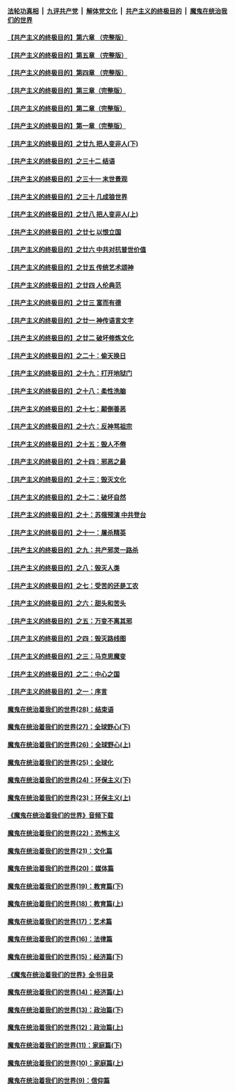 ####  [法轮功真相](../../../../basic/blob/master/README.md?t=04171501) &nbsp;|&nbsp; [九评共产党](../../../../9ping.md/blob/master/README.md?t=04171501) &nbsp;|&nbsp; [解体党文化](../../../../jtdwh.md/blob/master/README.md?t=04171501)  &nbsp;|&nbsp; [共产主义的终极目的](../../../../gczydzjmd.md/blob/master/README.md?t=04171501) &nbsp;|&nbsp; [魔鬼在统治我们的世界](../../../../mgztzwmdsj.md/blob/master/README.md?t=04171501) 

#### [【共产主义的终极目的】第六章 （完整版）](../pages/nsc422/n11428913.md?t=04171501) 

#### [【共产主义的终极目的】第五章 （完整版）](../pages/nsc422/n11428912.md?t=04171501) 

#### [【共产主义的终极目的】第四章 （完整版）](../pages/nsc422/n11428907.md?t=04171501) 

#### [【共产主义的终极目的】第三章（完整版）](../pages/nsc422/n11428848.md?t=04171501) 

#### [【共产主义的终极目的】第二章（完整版）](../pages/nsc422/n11428831.md?t=04171501) 

#### [【共产主义的终极目的】第一章（完整版）](../pages/nsc422/n11417651.md?t=04171501) 

#### [【共产主义的终极目的】之廿九 把人变非人(下)](../pages/nsc422/n11344140.md?t=04171501) 

#### [【共产主义的终极目的】之三十二 结语](../pages/nsc422/n11360535.md?t=04171501) 

#### [【共产主义的终极目的】之三十一 末世景观](../pages/nsc422/n11351129.md?t=04171501) 

#### [【共产主义的终极目的】之三十 几成狼世界](../pages/nsc422/n11348280.md?t=04171501) 

#### [【共产主义的终极目的】之廿八 把人变非人(上)](../pages/nsc422/n11340492.md?t=04171501) 

#### [【共产主义的终极目的】之廿七 以恨立国](../pages/nsc422/n11336944.md?t=04171501) 

#### [【共产主义的终极目的】之廿六 中共对抗普世价值](../pages/nsc422/n11324785.md?t=04171501) 

#### [【共产主义的终极目的】之廿五 传统艺术颂神](../pages/nsc422/n11296396.md?t=04171501) 

#### [【共产主义的终极目的】之廿四 人伦典范](../pages/nsc422/n11296397.md?t=04171501) 

#### [【共产主义的终极目的】之廿三 富而有德](../pages/nsc422/n11283598.md?t=04171501) 

#### [【共产主义的终极目的】之廿一 神传语言文字](../pages/nsc422/n11263265.md?t=04171501) 

#### [【共产主义的终极目的】之廿二 破坏修炼文化](../pages/nsc422/n11245728.md?t=04171501) 

#### [【共产主义的终极目的】之二十：偷天换日](../pages/nsc422/n11238846.md?t=04171501) 

#### [【共产主义的终极目的】之十九：打开地狱门](../pages/nsc422/n11206376.md?t=04171501) 

#### [【共产主义的终极目的】之十八：柔性洗脑](../pages/nsc422/n11199994.md?t=04171501) 

#### [【共产主义的终极目的】之十七：颠倒善恶](../pages/nsc422/n11179782.md?t=04171501) 

#### [【共产主义的终极目的】之十六：反神骂祖宗](../pages/nsc422/n11166798.md?t=04171501) 

#### [【共产主义的终极目的】之十五：毁人不倦](../pages/nsc422/n11166792.md?t=04171501) 

#### [【共产主义的终极目的】之十四：邪恶之最](../pages/nsc422/n11150249.md?t=04171501) 

#### [【共产主义的终极目的】之十三：毁灭文化](../pages/nsc422/n11135227.md?t=04171501) 

#### [【共产主义的终极目的】之十二：破坏自然](../pages/nsc422/n11135214.md?t=04171501) 

#### [【共产主义的终极目的】之十：苏俄预演 中共登台](../pages/nsc422/n11118424.md?t=04171501) 

#### [【共产主义的终极目的】之十一：屠杀精英](../pages/nsc422/n11118442.md?t=04171501) 

#### [【共产主义的终极目的】之九：共产邪灵一路杀](../pages/nsc422/n11114139.md?t=04171501) 

#### [【共产主义的终极目的】之八：毁灭人类](../pages/nsc422/n11108503.md?t=04171501) 

#### [【共产主义的终极目的】之七：受苦的还是工农](../pages/nsc422/n11101809.md?t=04171501) 

#### [【共产主义的终极目的】之六：甜头和苦头](../pages/nsc422/n11096971.md?t=04171501) 

#### [【共产主义的终极目的】之五：万变不离其邪](../pages/nsc422/n11091285.md?t=04171501) 

#### [【共产主义的终极目的】之四：毁灭路线图](../pages/nsc422/n11086284.md?t=04171501) 

#### [【共产主义的终极目的】之三：马克思魔变](../pages/nsc422/n11061941.md?t=04171501) 

#### [【共产主义的终极目的】之二：中心之国](../pages/nsc422/n11047728.md?t=04171501) 

#### [【共产主义的终极目的】之一：序言](../pages/nsc422/n11086077.md?t=04171501) 

#### [魔鬼在统治着我们的世界(28)：结束语](../pages/nsc422/n10936246.md?t=04171501) 

#### [魔鬼在统治着我们的世界(27)：全球野心(下)](../pages/nsc422/n10928319.md?t=04171501) 

#### [魔鬼在统治着我们的世界(26)：全球野心(上)](../pages/nsc422/n10900318.md?t=04171501) 

#### [魔鬼在统治着我们的世界(25)：全球化](../pages/nsc422/n10788205.md?t=04171501) 

#### [魔鬼在统治着我们的世界(24)：环保主义(下)](../pages/nsc422/n10695307.md?t=04171501) 

#### [魔鬼在统治着我们的世界(23)：环保主义(上)](../pages/nsc422/n10688613.md?t=04171501) 

#### [《魔鬼在统治着我们的世界》音频下载](../pages/nsc422/n10635553.md?t=04171501) 

#### [魔鬼在统治着我们的世界(22)：恐怖主义](../pages/nsc422/n10614727.md?t=04171501) 

#### [魔鬼在统治着我们的世界(21)：文化篇](../pages/nsc422/n10597706.md?t=04171501) 

#### [魔鬼在统治着我们的世界(20)：媒体篇](../pages/nsc422/n10586579.md?t=04171501) 

#### [魔鬼在统治着我们的世界(19)：教育篇(下)](../pages/nsc422/n10564808.md?t=04171501) 

#### [魔鬼在统治着我们的世界(18)：教育篇(上)](../pages/nsc422/n10526970.md?t=04171501) 

#### [魔鬼在统治着我们的世界(17)：艺术篇](../pages/nsc422/n10499093.md?t=04171501) 

#### [魔鬼在统治着我们的世界(16)：法律篇](../pages/nsc422/n10485969.md?t=04171501) 

#### [魔鬼在统治着我们的世界(15)：经济篇(下)](../pages/nsc422/n10469975.md?t=04171501) 

#### [《魔鬼在统治着我们的世界》全书目录](../pages/nsc422/n10464261.md?t=04171501) 

#### [魔鬼在统治着我们的世界(14)：经济篇(上)](../pages/nsc422/n10457370.md?t=04171501) 

#### [魔鬼在统治着我们的世界(13)：政治篇(下)](../pages/nsc422/n10448270.md?t=04171501) 

#### [魔鬼在统治着我们的世界(12)：政治篇(上)](../pages/nsc422/n10444576.md?t=04171501) 

#### [魔鬼在统治着我们的世界(11)：家庭篇(下)](../pages/nsc422/n10440961.md?t=04171501) 

#### [魔鬼在统治着我们的世界(10)：家庭篇(上)](../pages/nsc422/n10435448.md?t=04171501) 

#### [魔鬼在统治着我们的世界(9)：信仰篇](../pages/nsc422/n10432159.md?t=04171501) 

